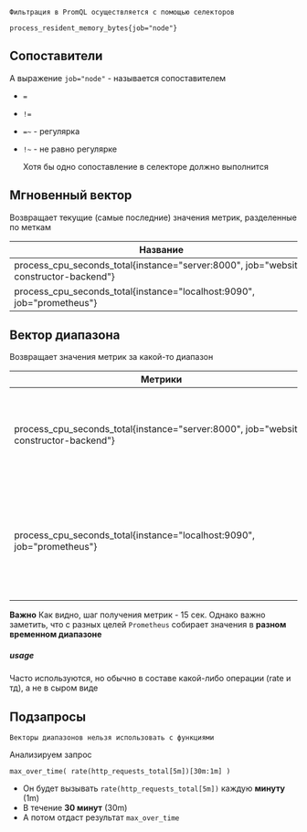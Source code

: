 
	Фильтрация в PromQL осуществляется с помощью селекторов


```PromQL
process_resident_memory_bytes{job="node"}
```
##  Сопоставители

А выражение `job="node"` - называется сопоставителем

- `=`
- `!=`
- `=~` - регулярка
- `!~` - не равно регулярке


	Хотя бы одно сопоставление в селекторе должно выполнится

## Мгновенный вектор

Возвращает текущие (самые последние) значения метрик, разделенные по меткам

| Название                                                                             | Метрика |
| ------------------------------------------------------------------------------------ | ------- |
| process_cpu_seconds_total{instance="server:8000", job="website-constructor-backend"} | 0.59    |
| process_cpu_seconds_total{instance="localhost:9090", job="prometheus"}               | 7.43    |


## Вектор диапазона

Возвращает значения метрик за какой-то диапазон

| Метрики                                                                              | Метрика / Время                                                                                                    |
| ------------------------------------------------------------------------------------ | ------------------------------------------------------------------------------------------------------------------ |
| process_cpu_seconds_total{instance="server:8000", job="website-constructor-backend"} | 0.75 @1708832794.504  <br>0.76 @1708832809.504  <br>0.77 @1708832824.506  <br>0.79 @1708832839.504                 |
| process_cpu_seconds_total{instance="localhost:9090", job="prometheus"}               | 12.36 @1708832800.219  <br>12.16 @1708832815.217  <br>12.68 @1708832830.217  <br>13.02 @1708832845.217<br><br><br> |

**Важно** 
Как видно, шаг получения метрик - 15 сек. Однако важно заметить, что с разных целей `Prometheus` собирает значения в **разном временном диапазоне**

##### usage
Часто используются, но обычно в составе какой-либо операции (rate и тд), а не в сыром виде



## Подзапросы

	Векторы диапазонов нельзя использовать с функциями


Анализируем запрос
```PromQL
max_over_time( rate(http_requests_total[5m])[30m:1m] )
```

- Он будет вызывать `rate(http_requests_total[5m])` каждую **минуту** (1m)
- В течение **30 минут** (30m)
- А потом отдаст результат `max_over_time`

